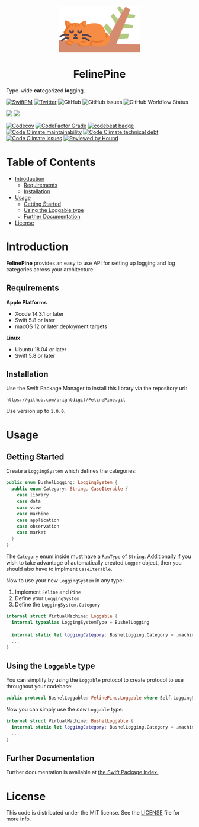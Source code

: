 <p align="center">
    <img alt="FelinePine" title="FelinePine" src="logo.svg" height="125">
</p>
<h1 align="center">FelinePine</h1>

Type-wide **cat**egorized **log**ging.

[![SwiftPM](https://img.shields.io/badge/SPM-Linux%20%7C%20iOS%20%7C%20macOS%20%7C%20watchOS%20%7C%20tvOS-success?logo=swift)](https://swift.org)
[![Twitter](https://img.shields.io/badge/twitter-@brightdigit-blue.svg?style=flat)](http://twitter.com/brightdigit)
![GitHub](https://img.shields.io/github/license/brightdigit/FelinePine)
![GitHub issues](https://img.shields.io/github/issues/brightdigit/FelinePine)
![GitHub Workflow Status](https://img.shields.io/github/actions/workflow/status/brightdigit/FelinePine/FelinePine.yml?label=actions&logo=github&?branch=main)

[![](https://img.shields.io/endpoint?url=https%3A%2F%2Fswiftpackageindex.com%2Fapi%2Fpackages%2Fbrightdigit%2FFelinePine%2Fbadge%3Ftype%3Dswift-versions)](https://swiftpackageindex.com/brightdigit/FelinePine)
[![](https://img.shields.io/endpoint?url=https%3A%2F%2Fswiftpackageindex.com%2Fapi%2Fpackages%2Fbrightdigit%2FFelinePine%2Fbadge%3Ftype%3Dplatforms)](https://swiftpackageindex.com/brightdigit/FelinePine)


[![Codecov](https://img.shields.io/codecov/c/github/brightdigit/FelinePine)](https://codecov.io/gh/brightdigit/FelinePine)
[![CodeFactor Grade](https://img.shields.io/codefactor/grade/github/brightdigit/FelinePine)](https://www.codefactor.io/repository/github/brightdigit/FelinePine)
[![codebeat badge](https://codebeat.co/badges/6e03bfba-8c8c-4865-9ea2-4df9a2b94bf4)](https://codebeat.co/projects/github-com-brightdigit-felinepine-main)
[![Code Climate maintainability](https://img.shields.io/codeclimate/maintainability/brightdigit/FelinePine)](https://codeclimate.com/github/brightdigit/FelinePine)
[![Code Climate technical debt](https://img.shields.io/codeclimate/tech-debt/brightdigit/FelinePine?label=debt)](https://codeclimate.com/github/brightdigit/FelinePine)
[![Code Climate issues](https://img.shields.io/codeclimate/issues/brightdigit/FelinePine)](https://codeclimate.com/github/brightdigit/FelinePine)
[![Reviewed by Hound](https://img.shields.io/badge/Reviewed_by-Hound-8E64B0.svg)](https://houndci.com)

# Table of Contents

* [Introduction](#introduction)
   * [Requirements](#requirements)
   * [Installation](#installation)
* [Usage](#usage)
   * [Getting Started](#getting-started)
   * [Using the Loggable type](#using-the-loggable-type)
   * [Further Documentation](#further-documentation)
* [License](#license)

# Introduction

**FelinePine** provides an easy to use API for setting up logging and log categories across your architecture.

## Requirements 

**Apple Platforms**

- Xcode 14.3.1 or later
- Swift 5.8 or later
- macOS 12 or later deployment targets

**Linux**

- Ubuntu 18.04 or later
- Swift 5.8 or later

## Installation

Use the Swift Package Manager to install this library via the repository url:

```
https://github.com/brightdigit/FelinePine.git
```

Use version up to `1.0.0`.

# Usage

## Getting Started

Create a `LoggingSystem` which defines the categories:

```swift
public enum BushelLogging: LoggingSystem {
  public enum Category: String, CaseIterable {
    case library
    case data
    case view
    case machine
    case application
    case observation
    case market
  }
}
```

The `Category` enum inside must have a `RawType` of `String`.
Additionally if you wish to take advantage of automatically created `Logger` object, 
then you should also have to implment `CaseIterable`.

Now to use your new `LoggingSystem` in any type:

1. Implement `Feline` and `Pine` 
2. Define your `LoggingSystem`
3. Define the `LoggingSystem.Category`

```swift
internal struct VirtualMachine: Loggable {
  internal typealias LoggingSystemType = BushelLogging

  internal static let loggingCategory: BushelLogging.Category = .machine
  ...
}
```

## Using the `Loggable` type

You can simplify by using the `Loggable` protocol to create protocol to use throughout your codebase:

```swift
public protocol BushelLoggable: FelinePine.Loggable where Self.LoggingSystemType == BushelLogging {}
```

Now you can simply use the _new_ `Loggable` type:

```swift
internal struct VirtualMachine: BushelLoggable {
  internal static let loggingCategory: BushelLogging.Category = .machine
  ...
}
```

## Further Documentation

Further documentation is available at [the Swift Package Index.](https://swiftpackageindex.com/brightdigit/FelinePine/1.0.0/documentation/FelinePine)

# License 

This code is distributed under the MIT license. See the [LICENSE](https://github.com/brightdigit/FelinePine/LICENSE) file for more info.